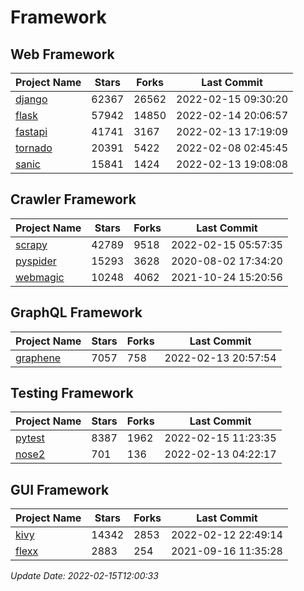 # Framework

## Web Framework
| Project Name | Stars | Forks | Last Commit |
| ------------ | ----- | ----- | ----------- |
| [django](https://github.com/django/django) | 62367 | 26562 | 2022-02-15 09:30:20 |
| [flask](https://github.com/pallets/flask) | 57942 | 14850 | 2022-02-14 20:06:57 |
| [fastapi](https://github.com/tiangolo/fastapi) | 41741 | 3167 | 2022-02-13 17:19:09 |
| [tornado](https://github.com/tornadoweb/tornado) | 20391 | 5422 | 2022-02-08 02:45:45 |
| [sanic](https://github.com/sanic-org/sanic) | 15841 | 1424 | 2022-02-13 19:08:08 |

## Crawler Framework
| Project Name | Stars | Forks | Last Commit |
| ------------ | ----- | ----- | ----------- |
| [scrapy](https://github.com/scrapy/scrapy) | 42789 | 9518 | 2022-02-15 05:57:35 |
| [pyspider](https://github.com/binux/pyspider) | 15293 | 3628 | 2020-08-02 17:34:20 |
| [webmagic](https://github.com/code4craft/webmagic) | 10248 | 4062 | 2021-10-24 15:20:56 |

## GraphQL Framework
| Project Name | Stars | Forks | Last Commit |
| ------------ | ----- | ----- | ----------- |
| [graphene](https://github.com/graphql-python/graphene) | 7057 | 758 | 2022-02-13 20:57:54 |

## Testing Framework
| Project Name | Stars | Forks | Last Commit |
| ------------ | ----- | ----- | ----------- |
| [pytest](https://github.com/pytest-dev/pytest) | 8387 | 1962 | 2022-02-15 11:23:35 |
| [nose2](https://github.com/nose-devs/nose2) | 701 | 136 | 2022-02-13 04:22:17 |

## GUI Framework
| Project Name | Stars | Forks | Last Commit |
| ------------ | ----- | ----- | ----------- |
| [kivy](https://github.com/kivy/kivy) | 14342 | 2853 | 2022-02-12 22:49:14 |
| [flexx](https://github.com/flexxui/flexx) | 2883 | 254 | 2021-09-16 11:35:28 |

*Update Date: 2022-02-15T12:00:33*